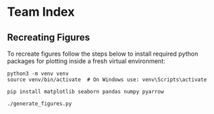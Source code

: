 # Team Index


## Recreating Figures

To recreate figures follow the steps below to install required python packages for plotting inside a fresh virtual environment:

    python3 -m venv venv
    source venv/bin/activate  # On Windows use: venv\Scripts\activate
  
    pip install matplotlib seaborn pandas numpy pyarrow
  
    ./generate_figures.py

